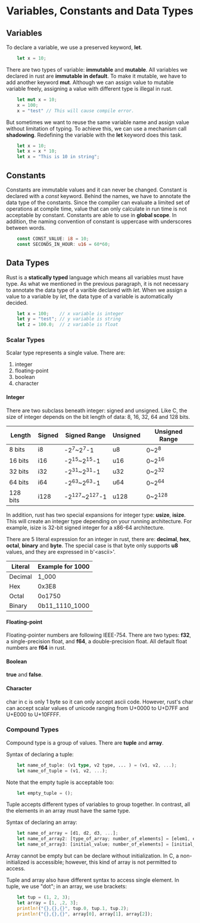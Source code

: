 # Variables, Constants and Data Types

## Variables

To declare a variable, we use a preserved keyword, **let**.

```rust
	let x = 10;
```

There are two types of variable: **immutable** and **mutable**. All variables we declared in rust are **immutable in default**. To make it mutable, we have to add another keyword **mut**. Although we can assign value to mutable variable freely, assigning a value with different type is illegal in rust.

```rust
	let mut x = 10;
	x = 100; 
	x = "test" // This will cause compile error.
```

But sometimes we want to reuse the same variable name and assign value without limitation of typing. To achieve this, we can use a mechanism call **shadowing**. Redefining the variable with the **let** keyword does this task.

```rust
	let x = 10;
	let x = x * 10;
	let x = "This is 10 in string";
```

## Constants

Constants are immutable values and it can never be changed. Constant is declared with a *const* keyword. Behind the names, we have to annotate the data type of the constants. Since the compiler can evaluate a limited set of operations at compile time, value that can only calculate in run time is not acceptable by constant. Constants are able to use in **global scope**. In addition, the naming convention of constant is uppercase with underscores between words. 

```rust
	const CONST_VALUE: i8 = 10;
	const SECONDS_IN_HOUR: u16 = 60*60;
```

## Data Types

Rust is a **statically typed** language which means all variables must have type. As what we mentioned in the previous paragraph, it is not necessary to annotate the data type of a varible declared with *let*. When we assign a value to a variable by *let*, the data type of a variable is automatically decided.

```rust
	let x = 100; 	// x variable is integer
	let y = "test"; // y variable is string
	let z = 100.0;	// z variable is float
```

### Scalar Types

Scalar type represents a single value. There are:
1. integer
2. floating-point
3. boolean
4. character

#### Integer

There are two subclass beneath integer: signed and unsigned. Like C, the size of integer depends on the bit length of data: 8, 16, 32, 64 and 128 bits.

|Length|Signed|Signed Range|Unsigned|Unsigned Range|
|---|---|---|---|---|
|8 bits|i8|-2<sup>7</sup>~2<sup>7</sup>-1|u8|0~2<sup>8</sup>|
|16 bits|i16|-2<sup>15</sup>~2<sup>15</sup>-1|u16|0~2<sup>16</sup>|
|32 bits|i32|-2<sup>31</sup>~2<sup>31</sup>-1|u32|0~2<sup>32</sup>|
|64 bits|i64|-2<sup>63</sup>~2<sup>63</sup>-1|u64|0~2<sup>64</sup>|
|128 bits|i128|-2<sup>127</sup>~2<sup>127</sup>-1|u128|0~2<sup>128</sup>|

In addition, rust has two special expansions for integer type: **usize**, **isize**. This will create an integer type depending on your running architecture. For example, isize is 32-bit signed integer for a x86-64 architecture. 

There are 5 literal expression for an integer in rust, there are: **decimal**, **hex**, **octal**, **binary** and **byte**. The special case is that byte only supports **u8** values, and they are expressed in b'\<ascii\>'.

|Literal|Example for 1000|
|---|---|
|Decimal|1_000|
|Hex|0x3E8|
|Octal|0o1750|
|Binary|0b11_1110_1000|


#### Floating-point

Floating-pointer numbers are following IEEE-754. There are two types: **f32**, a single-precision float, and **f64**, a double-precision float. All default float numbers are **f64** in rust. 

#### Boolean

**true** and **false**.

#### Character

char in c is only 1 byte so it can only accept ascii code. However, rust's char can accept scalar values of unicode ranging from U+0000 to U+D7FF and U+E000 to U+10FFFF. 

### Compound Types

Compound type is a group of values. There are **tuple** and **array**.

Syntax of declaring a tuple:

```rust
	let name_of_tuple: (v1 type, v2 type, ... ) = (v1, v2, ...);
	let name_of_tuple = (v1, v2, ...);
```

Note that the empty tuple is acceptable too:
```rust
	let empty_tuple = ();
```

Tuple accepts different types of variables to group together. In contrast, all the elements in an array must have the same type.

Syntax of declaring an array:

```rust
	let name_of_array = [d1, d2, d3, ...];
	let name_of_array2: [type_of_array; number_of_elements] = [elem1, elem2, elem3, ... ];
	let name_of_array3: [initial_value; number_of_elements] = [initial_value, initial_value, initial_value, ...]; // Initialize an array by a specific value.
```

Array cannot be empty but can be declare without initialization. In C, a non-initialized is accessible; however, this kind of array is not permitted to access.

Tuple and array also have different syntax to access single element. In tuple, we use "dot"; in an array, we use brackets:

```rust
	let tup = (1, 2, 3);
	let array = [1, ,2, 3];
	println!("{},{},{}", tup.0, tup.1, tup.2);
	println!("{},{},{}", array[0], array[1], array[2]);
```
